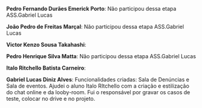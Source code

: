 **Pedro Fernando Durães Emerick Porto**: Não participou dessa etapa ASS.Gabriel Lucas

**João Pedro de Freitas Marçal**: Não participou dessa etapa ASS.Gabriel Lucas

**Victor Kenzo Sousa Takahashi**:

**Pedro Henrique Silva Matta**: Não participou dessa etapa ASS.Gabriel Lucas

**Italo Ritchello Batista Carneiro**: 

**Gabriel Lucas Diniz Alves**: Funcionalidades criadas: Sala de Denúncias e Sala de eventos. Ajudei o aluno Italo RItchello com a criação e estilização do chat online e da looby-room. Fui o responsável por gravar os casos de teste, colocar no drive e no projeto.
